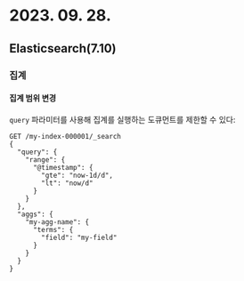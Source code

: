 # 2023. 09. 28.

## Elasticsearch(7.10)

### 집계

#### 집계 범위 변경

`query` 파라미터를 사용해 집계를 실행하는 도큐먼트를 제한할 수 있다:

```http
GET /my-index-000001/_search
{
  "query": {
    "range": {
      "@timestamp": {
        "gte": "now-1d/d",
        "lt": "now/d"
      }
    }
  },
  "aggs": {
    "my-agg-name": {
      "terms": {
        "field": "my-field"
      }
    }
  }
}
```




